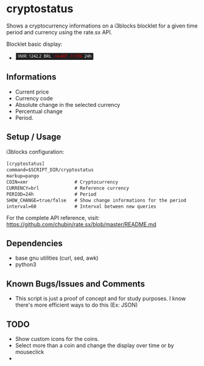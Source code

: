 # cryptostatus
Shows a cryptocurrency informations on a i3blocks blocklet for a given time period and currency using the rate.sx API. 

Blocklet basic display:
- ![](cryptostatus.png)

## Informations
- Current price
- Currency code
- Absolute change in the selected currency 
- Percentual change 
- Period. 


## Setup / Usage

i3blocks configuration:

```
[cryptostatus]
command=$SCRIPT_DIR/cryptostatus
markup=pango
COIN=xmr                 # Cryptocurrency
CURRENCY=brl             # Reference currency
PERIOD=24h               # Period
SHOW_CHANGE=true/false   # Show change informations for the period
interval=60              # Interval between new queries
```

For the complete API reference, visit: https://github.com/chubin/rate.sx/blob/master/README.md

## Dependencies

- base gnu utilities (curl, sed, awk)
- python3


## Known Bugs/Issues and Comments

- This script is just a proof of concept and for study purposes. I know there's more efficient ways to do this (Ex: JSON)

## TODO

- Show custom icons for the coins. 
- Select more than a coin and change the display over time or by mouseclick
-  
